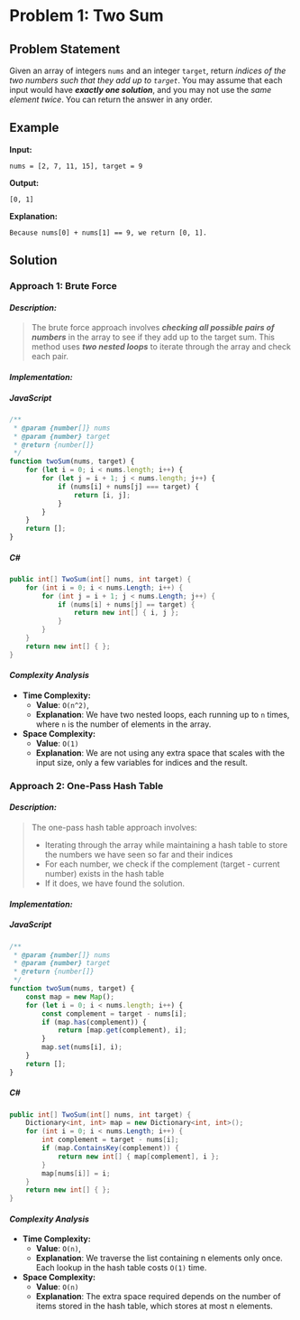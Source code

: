 # Problem 1: Two Sum

## Problem Statement

Given an array of integers `nums` and an integer `target`, return *indices of the two numbers such that they add up to `target`*.
You may assume that each input would have ***exactly one solution***, and you may not use the *same element twice*.
You can return the answer in any order.

## Example

**Input:**
```
nums = [2, 7, 11, 15], target = 9
```

**Output:**
```
[0, 1]
```

**Explanation:**
```
Because nums[0] + nums[1] == 9, we return [0, 1].
```

## Solution

### Approach 1: Brute Force

#### *Description:*
> The brute force approach involves ***checking all possible pairs of numbers*** in the array to see if they add up to the target sum. This method uses ***two nested loops*** to iterate through the array and check each pair.

#### *Implementation:*
##### JavaScript
```javascript
/**
 * @param {number[]} nums
 * @param {number} target
 * @return {number[]}
 */
function twoSum(nums, target) {
    for (let i = 0; i < nums.length; i++) {
        for (let j = i + 1; j < nums.length; j++) {
            if (nums[i] + nums[j] === target) {
                return [i, j];
            }
        }
    }
    return [];
}
```

##### C#

```csharp
public int[] TwoSum(int[] nums, int target) {
    for (int i = 0; i < nums.Length; i++) {
        for (int j = i + 1; j < nums.Length; j++) {
            if (nums[i] + nums[j] == target) {
                return new int[] { i, j };
            }
        }
    }
    return new int[] { };
}
```

#### *Complexity Analysis*
- **Time Complexity:** 
  - **Value**: `O(n^2)`, 
  - **Explanation**: We have two nested loops, each running up to `n` times, where `n` is the number of elements in the array.
- **Space Complexity:** 
  - **Value**: `O(1)`
  - **Explanation**: We are not using any extra space that scales with the input size, only a few variables for indices and the result.

### Approach 2: One-Pass Hash Table

#### *Description:*

> The one-pass hash table approach involves:
> - Iterating through the array while maintaining a hash table to store the numbers we have seen so far and their indices
> - For each number, we check if the complement (target - current number) exists in the hash table
> - If it does, we have found the solution.

#### *Implementation:*
##### JavaScript
```javascript
/**
 * @param {number[]} nums
 * @param {number} target
 * @return {number[]}
 */
function twoSum(nums, target) {
    const map = new Map();
    for (let i = 0; i < nums.length; i++) {
        const complement = target - nums[i];
        if (map.has(complement)) {
            return [map.get(complement), i];
        }
        map.set(nums[i], i);
    }
    return [];
}
```

##### C#
```csharp
public int[] TwoSum(int[] nums, int target) {
    Dictionary<int, int> map = new Dictionary<int, int>();
    for (int i = 0; i < nums.Length; i++) {
        int complement = target - nums[i];
        if (map.ContainsKey(complement)) {
            return new int[] { map[complement], i };
        }
        map[nums[i]] = i;
    }
    return new int[] { };
}
```

#### *Complexity Analysis*
- **Time Complexity:** 
  - **Value**: `O(n)`, 
  - **Explanation**: We traverse the list containing n elements only once. Each lookup in the hash table costs `O(1)` time. 
- **Space Complexity:** 
  - **Value**: `O(n)`
  - **Explanation**: The extra space required depends on the number of items stored in the hash table, which stores at most n elements.